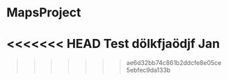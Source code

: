 # MapsProject

<<<<<<< HEAD
Test
dölkfjaödjf
Jan
=======
>>>>>>> ae6d32bb74c861b2ddcfe8e05ce5ebfec9da133b

